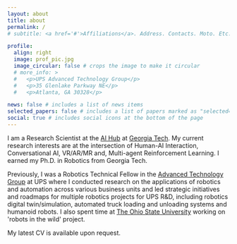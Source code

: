 ```yaml
---
layout: about
title: about
permalink: /
# subtitle: <a href='#'>Affiliations</a>. Address. Contacts. Moto. Etc.

profile:
  align: right
  image: prof_pic.jpg
  image_circular: false # crops the image to make it circular
  # more_info: >
  #   <p>UPS Advanced Technology Group</p>
  #   <p>35 Glenlake Parkway NE</p>
  #   <p>Atlanta, GA 30328</p>

news: false # includes a list of news items
selected_papers: false # includes a list of papers marked as "selected={true}"
social: true # includes social icons at the bottom of the page
---
```


I am a Research Scientist at the [AI Hub](https://www.gatech.edu/news/2023/06/06/ai-hub-georgia-tech-unite-campus-artificial-intelligence-rd-and-commercialization) at [Georgia Tech](https://www.gatech.edu/). My current research interests are at the intersection of Human-AI Interaction, Conversational AI, VR/AR/MR and, Multi-agent Reinforcement Learning. I earned my Ph.D. in Robotics from Georgia Tech.

Previously, I was a Robotics Technical Fellow in the [Advanced Technology Group](https://about.ups.com/us/en/our-stories/innovation-driven/atg-test-labs.html) at UPS where I conducted research on the applications of robotics and automation across various business units and led strategic initiatives and roadmaps for multiple robotics projects for UPS R&D, including robotics digital twin/simulation, automated truck loading and unloading systems and humanoid robots. I also spent time at [The Ohio State University](https://www.osu.edu/) working on 'robots in the wild' project. 

My latest CV is available upon request.